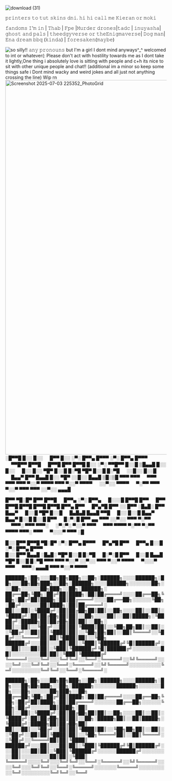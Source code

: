 ![download (31)](https://github.com/user-attachments/assets/aa6efd93-6c2a-4fe2-96c9-8a7a6a62930d)



  
𝚙𝚛𝚒𝚗𝚝𝚎𝚛𝚜 𝚝𝚘 𝚝𝚞𝚝 𝚜𝚔𝚒𝚗𝚜 𝚍𝚗𝚒.   𝚑𝚒 𝚑𝚒 𝚌𝚊𝚕𝚕 𝚖𝚎 𝙺𝚒𝚎𝚛𝚊𝚗 𝚘𝚛 𝚖𝚘𝚔𝚒
            

 𝚏𝚊𝚗𝚍𝚘𝚖𝚜 𝙸'𝚖 𝚒𝚗 | 𝚃𝚑𝚊𝚋 | 𝙵𝚙𝚎 |𝙼𝚞𝚛𝚍𝚎𝚛 𝚍𝚛𝚘𝚗𝚎𝚜|𝚝𝚊𝚍𝚌 | 𝚒𝚗𝚞𝚢𝚊𝚜𝚑𝚊| 𝚐𝚑𝚘𝚜𝚝 𝚊𝚗𝚍 𝚙𝚊𝚕𝚜 | 𝚝𝚑𝚎𝚎𝚍𝚐𝚢𝚟𝚎𝚛𝚜𝚎 𝚘𝚛 𝚝𝚑𝚎𝙴𝚗𝚒𝚐𝚖𝚊𝚟𝚎𝚛𝚜𝚎| 𝙳𝚘𝚐 𝚖𝚊𝚗|𝙴𝚗𝚊 𝚍𝚛𝚎𝚊𝚖 𝚋𝚋𝚚 (𝚔𝚒𝚗𝚍𝚊) | 𝚏𝚘𝚛𝚎𝚜𝚊𝚔𝚎𝚗(𝚖𝚊𝚢𝚋𝚎)

![so silly!!](https://github.com/user-attachments/assets/52d9686b-e362-4836-b8ac-acf42fbfb062)
 𝚊𝚗𝚢 𝚙𝚛𝚘𝚗𝚘𝚞𝚗𝚜 but  I'm a girl I dont mind anyways^_^ welcomed to int or whatever(:
Please don't act with hostility towards me as I dont take it lightly,One thing i absolutely love is sitting with people and c+h its nice to sit with other unique people and chat!! (additional im a minor so keep some things safe i Dont mind wacky and weird jokes and all just not anything crossing the line)
Wip rn  <img width="1920" height="1170" alt="Screenshot 2025-07-03 225352_PhotoGrid" src="https://github.com/user-attachments/assets/6035431f-bdc8-4d66-9571-d80791c97ad9" /> 
░█▀▀█ █░░ █░░ 　 █▀▀ █░░ ░▀░ █▀▀▄ █▀▀▀ ░▀░ █▀▀▄ █▀▀▀ 　 ▀▀█▀▀ █▀▀█ 　 █▀▀█ █▀▀ █▀▀█ █░░ ░▀░ ▀▀█▀▀ █░░█ 
▒█▄▄█ █░░ █░░ 　 █░░ █░░ ▀█▀ █░░█ █░▀█ ▀█▀ █░░█ █░▀█ 　 ░░█░░ █░░█ 　 █▄▄▀ █▀▀ █▄▄█ █░░ ▀█▀ ░░█░░ █▄▄█ 
▒█░▒█ ▀▀▀ ▀▀▀ 　 ▀▀▀ ▀▀▀ ▀▀▀ ▀░░▀ ▀▀▀▀ ▀▀▀ ▀░░▀ ▀▀▀▀ 　 ░░▀░░ ▀▀▀▀ 　 ▀░▀▀ ▀▀▀ ▀░░▀ ▀▀▀ ▀▀▀ ░░▀░░ ▄▄▄█ 

█▀▀ ▀█░█▀ █▀▀ █▀▀█ 　 █▀▀▄ ░▀░ █▀▀▄ 　 █░░░█ █▀▀█ █▀▀ 　 █▀▀ █▀▀█ █▀▀█ █▀▀█ █▀▀█ █▀▀▄ █▀▀ 　 █▀▄▀█ █▀▀ ░░ 
█▀▀ ░█▄█░ █▀▀ █▄▄▀ 　 █░░█ ▀█▀ █░░█ 　 █▄█▄█ █▄▄█ ▀▀█ 　 █░░ █░░█ █▄▄▀ █▄▄▀ █░░█ █░░█ █▀▀ 　 █░▀░█ █▀▀ ▄▄ 
▀▀▀ ░░▀░░ ▀▀▀ ▀░▀▀ 　 ▀▀▀░ ▀▀▀ ▀▀▀░ 　 ░▀░▀░ ▀░░▀ ▀▀▀ 　 ▀▀▀ ▀▀▀▀ ▀░▀▀ ▀░▀▀ ▀▀▀▀ ▀▀▀░ ▀▀▀ 　 ▀░░░▀ ▀▀▀ ░█ 

█░░ █▀▀ █▀▀█ ▀█░█▀ ░▀░ █▀▀▄ █▀▀▀ 　 █▀▄▀█ █▀▀ 　 █▀▀▄ █░░█ ░▀░ █▀▀▄ █▀▀▀                                                                                                
█░░ █▀▀ █▄▄█ ░█▄█░ ▀█▀ █░░█ █░▀█ 　 █░▀░█ █▀▀ 　 █░░█ █▄▄█ ▀█▀ █░░█ █░▀█ 
▀▀▀ ▀▀▀ ▀░░▀ ░░▀░░ ▀▀▀ ▀░░▀ ▀▀▀▀ 　 ▀░░░▀ ▀▀▀ 　 ▀▀▀░ ▄▄▄█ ▀▀▀ ▀░░▀ ▀▀▀▀  

██████╗░██╗░░░██╗██╗███╗░░██╗░██████╗░░░░██████╗░██╗░░░██╗██╗███╗░░██╗░██████╗░░░░██████╗░░░░░░░██╗░░░██╗░░░░░░██╗███╗░░██╗░██████╗░
██╔══██╗╚██╗░██╔╝██║████╗░██║██╔════╝░░░░██╔══██╗╚██╗░██╔╝██║████╗░██║██╔════╝░░░░██╔══██╗░░░░░░╚██╗░██╔╝░░░░░░██║████╗░██║██╔════╝░
██║░░██║░╚████╔╝░██║██╔██╗██║██║░░██╗░░░░██║░░██║░╚████╔╝░██║██╔██╗██║██║░░██╗░░░░██║░░██║█████╗░╚████╔╝░█████╗██║██╔██╗██║██║░░██╗░
██║░░██║░░╚██╔╝░░██║██║╚████║██║░░╚██╗██╗██║░░██║░░╚██╔╝░░██║██║╚████║██║░░╚██╗██╗██║░░██║╚════╝░░╚██╔╝░░╚════╝██║██║╚████║██║░░╚██╗
██████╔╝░░░██║░░░██║██║░╚███║╚██████╔╝╚█║██████╔╝░░░██║░░░██║██║░╚███║╚██████╔╝╚█║██████╔╝░░░░░░░░░██║░░░░░░░░░██║██║░╚███║╚██████╔╝
╚═════╝░░░░╚═╝░░░╚═╝╚═╝░░╚══╝░╚═════╝░░╚╝╚═════╝░░░░╚═╝░░░╚═╝╚═╝░░╚══╝░╚═════╝░░╚╝╚═════╝░░░░░░░░░░╚═╝░░░░░░░░░╚═╝╚═╝░░╚══╝░╚═════╝░

██████╗░██╗░░░██╗██╗███╗░░██╗░██████╗░░░░██████╗░██╗░░░██╗██╗███╗░░██╗░██████╗░░░░░░░██████╗░░░░░░░██╗░░░██╗░░░░░░██╗███╗░░██╗
██╔══██╗╚██╗░██╔╝██║████╗░██║██╔════╝░░░░██╔══██╗╚██╗░██╔╝██║████╗░██║██╔════╝░░░░░░░██╔══██╗░░░░░░╚██╗░██╔╝░░░░░░██║████╗░██║
██║░░██║░╚████╔╝░██║██╔██╗██║██║░░██╗░░░░██║░░██║░╚████╔╝░██║██╔██╗██║██║░░██╗░█████╗██║░░██║█████╗░╚████╔╝░█████╗██║██╔██╗██║
██║░░██║░░╚██╔╝░░██║██║╚████║██║░░╚██╗██╗██║░░██║░░╚██╔╝░░██║██║╚████║██║░░╚██╗╚════╝██║░░██║╚════╝░░╚██╔╝░░╚════╝██║██║╚████║
██████╔╝░░░██║░░░██║██║░╚███║╚██████╔╝╚█║██████╔╝░░░██║░░░██║██║░╚███║╚██████╔╝░░░░░░██████╔╝░░░░░░░░░██║░░░░░░░░░██║██║░╚███║
╚═════╝░░░░╚═╝░░░╚═╝╚═╝░░╚══╝░╚═════╝░░╚╝╚═════╝░░░░╚═╝░░░╚═╝╚═╝░░╚══╝░╚═════╝░░░░░░░╚═════╝░░░░░░░░░░╚═╝░░░░░░░░░╚═╝╚═╝░░╚══╝
